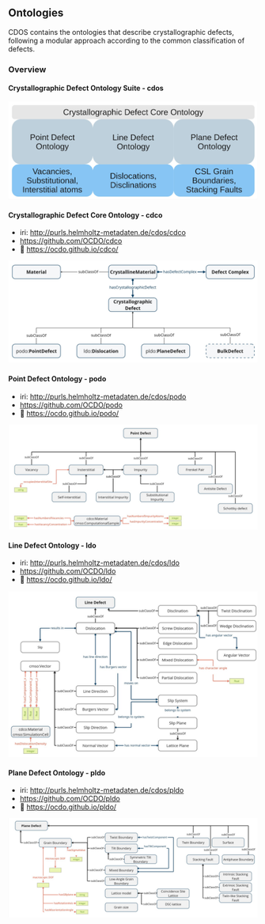 ## Ontologies

CDOS contains the ontologies that describe crystallographic defects, following a modular approach according to the common classification of defects.

### Overview

#### Crystallographic Defect Ontology Suite - cdos

![Schematic representation of CDOS](source/_static/CDOS.jpg)


#### Crystallographic Defect Core Ontology - cdco
 * iri: http://purls.helmholtz-metadaten.de/cdos/cdco
 * https://github.com/OCDO/cdco
 * 📄 https://ocdo.github.io/cdco/

![Schematic representation of CDCO](source/_static/CDCO.jpg)

#### Point Defect Ontology - podo
 * iri: http://purls.helmholtz-metadaten.de/cdos/podo
 * https://github.com/OCDO/podo
 * :page_facing_up: https://ocdo.github.io/podo/

 ![Schematic representation of PODO](source/_static/PODO.jpg)

#### Line Defect Ontology - ldo
 * iri: http://purls.helmholtz-metadaten.de/cdos/ldo
 * https://github.com/OCDO/ldo
 * :page_facing_up: https://ocdo.github.io/ldo/

 ![Schematic representation of LDO](source/_static/LDO.jpg)

#### Plane Defect Ontology - pldo
 * iri: http://purls.helmholtz-metadaten.de/cdos/pldo
 * https://github.com/OCDO/pldo
 * :page_facing_up: https://ocdo.github.io/pldo/

 ![Schematic representation of PLDO](source/_static/PLDO.jpg)